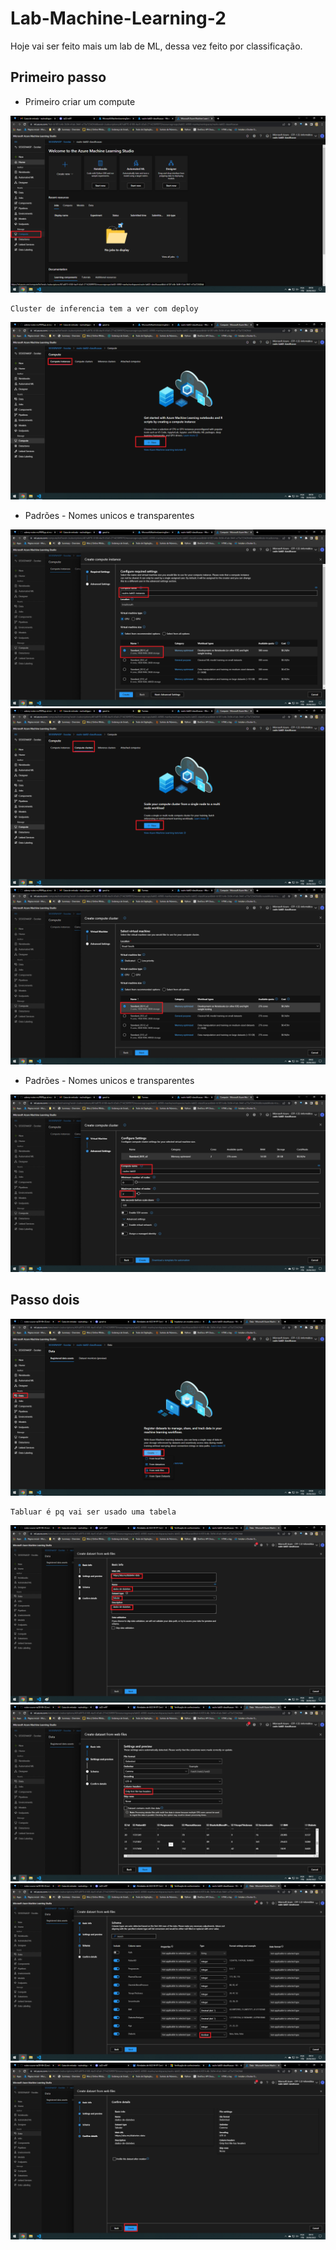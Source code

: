 # Lab-Machine-Learning-2

Hoje vai ser feito mais um lab de ML, dessa vez feito por classificação.
## Primeiro passo
- Primeiro criar um compute
<img src="IMGS/20-06-22/criacao1.png">

~~~
Cluster de inferencia tem a ver com deploy
~~~

<img src="IMGS/20-06-22/criacao2.png">

- Padrões - Nomes unicos e transparentes
<img src="IMGS/20-06-22/criacao3.png">
<img src="IMGS/20-06-22/criacao4.png">
<img src="IMGS/20-06-22/criacao5.png">

- Padrões - Nomes unicos e transparentes
<img src="IMGS/20-06-22/criacao6.png">

## Passo dois

<img src="IMGS/20-06-22/dataset1.png">

~~~
Tabluar é pq vai ser usado uma tabela
~~~

<img src="IMGS/20-06-22/dataset2.png">
<img src="IMGS/20-06-22/dataset3.png">
<img src="IMGS/20-06-22/dataset4.png">
<img src="IMGS/20-06-22/dataset5.png">
